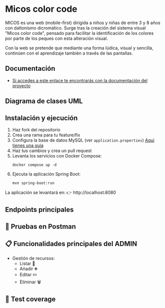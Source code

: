 # Micos color code

MICOS es una web (mobile-first) dirigida a niños y niñas de entre 3 y 8 años con daltonismo dicromático. Surge tras la creación del sistema visual "Micos color code", pensado para facilitar la identificación de los colores por parte de los peques con esta alteración visual. 

Con la web se pretende que mediante una forma lúdica, visual y sencilla, continúen con el aprendizaje también a través de las pantallas. 

## Documentación
- [Si accedes a este enlace te encontrarás con la documentación del proyecto](https://www.notion.so/sara-vazquez/MICOS-PROYECTO-FINAL-23fd5565c5b68048a775fc74e9a9f749)

## Diagrama de clases UML

## Instalación y ejecución
1. Haz fork del repositorio
2. Crea una rama para tu feature/fix
3. Configura la base de datos MySQL (ver `application.properties`) [Aquí tienes una guía](https://www.notion.so/sara-vazquez/Instalaciones-back-28dd5565c5b6805e823dc9f9ec5170d9)
4. Haz tus cambios y crea un pull request
5. Levanta los servicios con Docker Compose:
	 ```
	 docker compose up -d
	 ```
6. Ejecuta la aplicación Spring Boot:
	 ```
	 mvn spring-boot:run
	 ```
  La aplicación se levantará en:
👉 http://localhost:8080


## Endpoints principales

## 📯 Pruebas en Postman

## 📋 Funcionalidades principales del ADMIN

- Gestión de recursos:
  - Listar 📄
  - Añadir ➕
  - Editar ✏️
  - Eliminar 🗑

## 🧪 Test coverage